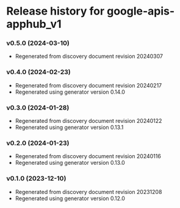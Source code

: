 # Release history for google-apis-apphub_v1

### v0.5.0 (2024-03-10)

* Regenerated from discovery document revision 20240307

### v0.4.0 (2024-02-23)

* Regenerated from discovery document revision 20240217
* Regenerated using generator version 0.14.0

### v0.3.0 (2024-01-28)

* Regenerated from discovery document revision 20240122
* Regenerated using generator version 0.13.1

### v0.2.0 (2024-01-23)

* Regenerated from discovery document revision 20240116
* Regenerated using generator version 0.13.0

### v0.1.0 (2023-12-10)

* Regenerated from discovery document revision 20231208
* Regenerated using generator version 0.12.0

